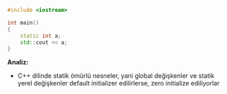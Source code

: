
```CPP
#include <iostream>

int main()
{
	static int a;
	std::cout << a;
}
```
**Analiz:**
- C++ dilinde statik ömürlü nesneler, yani global değişkenler ve statik yerel değişkenler default initializer edilirlerse, zero initialize ediliyorlar
